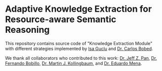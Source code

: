 # Adaptive Knowledge Extraction for Resource-aware Semantic Reasoning 
This repository contains source code of "Knowledge Extraction Module" with different strategies implemented by [Isa Guclu](http://pure.abdn.ac.uk:8080/portal/en/persons/isa-guclu(ee991178-0a58-43a7-8b8d-bd5f50f24083).html) and [Dr. Carlos Bobed](http://webdiis.unizar.es/people/cbobed/).


We thank all collaborators who contributed to this work:
[Dr. Jeff Z. Pan](http://homepages.abdn.ac.uk/jeff.z.pan/pages/), [Dr. Fernando Bobillo](http://webdiis.unizar.es/~fbobillo/), [Dr. Martin J. Kollingbaum](http://www.abdn.ac.uk/ncs/people/profiles/m.j.kollingbaum), and [Dr. Eduardo Mena](http://webdiis.unizar.es/~mena/).
